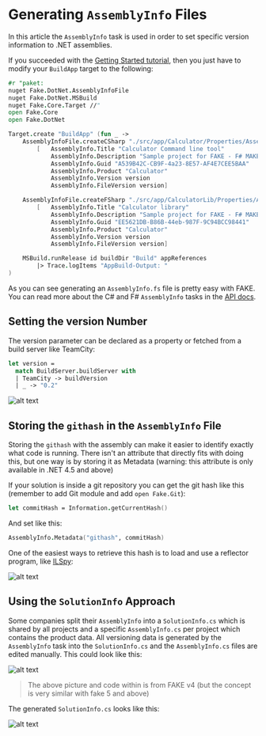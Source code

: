 # Generating `AssemblyInfo` Files

In this article the `AssemblyInfo` task is used in order to set specific version information to .NET assemblies.

If you succeeded with the [Getting Started tutorial](/guide/getting-started.html), then you just have to modify your 
`BuildApp` target to the following:

```fsharp
#r "paket:
nuget Fake.DotNet.AssemblyInfoFile
nuget Fake.DotNet.MSBuild
nuget Fake.Core.Target //"
open Fake.Core
open Fake.DotNet

Target.create "BuildApp" (fun _ ->
    AssemblyInfoFile.createCSharp "./src/app/Calculator/Properties/AssemblyInfo.cs"
        [   AssemblyInfo.Title "Calculator Command line tool"
            AssemblyInfo.Description "Sample project for FAKE - F# MAKE"
            AssemblyInfo.Guid "A539B42C-CB9F-4a23-8E57-AF4E7CEE5BAA"
            AssemblyInfo.Product "Calculator"
            AssemblyInfo.Version version
            AssemblyInfo.FileVersion version]

    AssemblyInfoFile.createFSharp "./src/app/CalculatorLib/Properties/AssemblyInfo.fs"
        [   AssemblyInfo.Title "Calculator library"
            AssemblyInfo.Description "Sample project for FAKE - F# MAKE"
            AssemblyInfo.Guid "EE5621DB-B86B-44eb-987F-9C94BCC98441"
            AssemblyInfo.Product "Calculator"
            AssemblyInfo.Version version
            AssemblyInfo.FileVersion version]

    MSBuild.runRelease id buildDir "Build" appReferences
        |> Trace.logItems "AppBuild-Output: "
)
```

As you can see generating an `AssemblyInfo.fs` file is pretty easy with FAKE. You can read more about the C# and F# `AssemblyInfo` tasks 
in the [API docs](/reference/fake-dotnet-assemblyinfofile.html).

## Setting the version Number

The version parameter can be declared as a property or fetched from a build server like TeamCity:

```fsharp
let version =
  match BuildServer.buildServer with
  | TeamCity -> buildVersion
  | _ -> "0.2"
```

![alt text](//content/img/assemblyinfo/result.png "The file version is set by FAKE")

## Storing the `githash` in the `AssemblyInfo` File

Storing the `githash` with the assembly can make it easier to identify exactly what code is running. There isn't an attribute that
directly fits with doing this, but one way is by storing it as Metadata (warning: this attribute is only available in .NET 4.5 and above)

If your solution is inside a git repository you can get the git hash like this (remember to add Git module and add `open Fake.Git`):

```fsharp
let commitHash = Information.getCurrentHash()
```

And set like this:

```fsharp
AssemblyInfo.Metadata("githash", commitHash)
```

One of the easiest ways to retrieve this hash is to load and use a reflector program, like [<ins>ILSpy</ins>](https://github.com/icsharpcode/ILSpy):

![alt text](//content/img/assemblyinfo/assemblymetadata.png "Checking the git hash of an assembly")

## Using the `SolutionInfo` Approach

Some companies split their `AssemblyInfo` into a `SolutionInfo.cs` which is shared by all projects and a specific `AssemblyInfo.cs` per 
project which contains the product data. All versioning data is generated by the `AssemblyInfo` task into the `SolutionInfo.cs` and the 
`AssemblyInfo.cs` files are edited manually. This could look like this:

![alt text](//content/img/assemblyinfo/solutioninfo.png "SolutionInfo.cs is shared between projects")

> The above picture and code within is from FAKE v4 (but the concept is very similar with fake 5 and above)

The generated `SolutionInfo.cs` looks like this:

![alt text](//content/img/assemblyinfo/generated.png "Generated SolutionInfo.cs")

